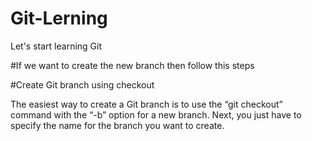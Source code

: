 # Git-Lerning
Let's start learning Git

#If we want to create the new branch then follow this steps

#Create Git branch using checkout

The easiest way to create a Git branch is to use the “git checkout” command with the “-b” option for a new branch. Next, you just have to specify the name for the branch you want to create.
